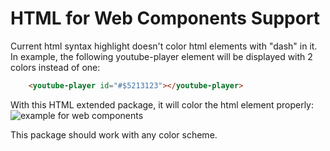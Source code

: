 # HTML for Web Components Support
Current html syntax highlight doesn't color html elements with "dash" in it.  
In example, the following youtube-player element will be displayed with 2 colors instead of one:
```html
	<youtube-player id="#$5213123"></youtube-player>
```
With this HTML extended package, it will color the html element properly:
![example for web components](https://raw.github.com/orizens/html-extended/master/images/example.png)

This package should work with any color scheme.